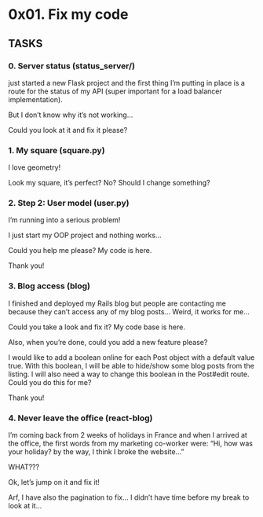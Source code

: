 # 0x01. Fix my code

## TASKS

### 0. Server status (status_server/) 
 just started a new Flask project and the first thing I’m putting in place is a route for the status of my API (super important for a load balancer implementation).

But I don’t know why it’s not working…

Could you look at it and fix it please?

### 1. My square (square.py)
I love geometry!

Look my square, it’s perfect? No? Should I change something?

### 2. Step 2: User model (user.py)
I’m running into a serious problem!

I just start my OOP project and nothing works…

Could you help me please? My code is here.

Thank you!

### 3. Blog access (blog)
I finished and deployed my Rails blog but people are contacting me because they can’t access any of my blog posts… Weird, it works for me…

Could you take a look and fix it? My code base is here.

Also, when you’re done, could you add a new feature please?

I would like to add a boolean online for each Post object with a default value true. With this boolean, I will be able to hide/show some blog posts from the listing. I will also need a way to change this boolean in the Post#edit route. Could you do this for me?

Thank you!

### 4. Never leave the office (react-blog)
I’m coming back from 2 weeks of holidays in France and when I arrived at the office, the first words from my marketing co-worker were: “Hi, how was your holiday? by the way, I think I broke the website…”

WHAT???

Ok, let’s jump on it and fix it!

Arf, I have also the pagination to fix… I didn’t have time before my break to look at it…